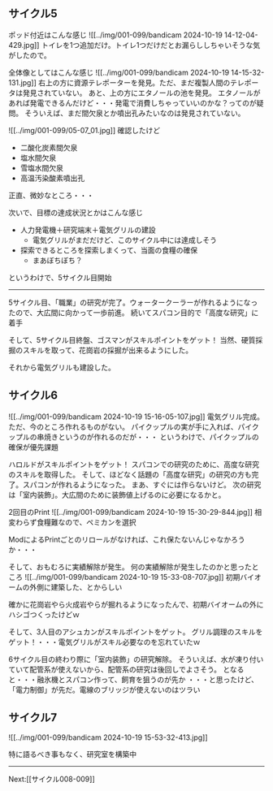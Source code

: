 ## サイクル5
ポッド付近はこんな感じ
![[../img/001-099/bandicam 2024-10-19 14-12-04-429.jpg]]
トイレを1つ追加だけ。トイレ1つだけだとお漏らししちゃいそうな気がしたので。

全体像としてはこんな感じ
![[../img/001-099/bandicam 2024-10-19 14-15-32-131.jpg]]
右上の方に資源テレポーターを発見。ただ、まだ複製人間のテレポータは発見されていない。
あと、上の方にエタノールの池を発見。
エタノールがあれば発電できるんだけど・・・発電で消費しちゃっていいのかな？ってのが疑問。
そういえば、まだ間欠泉とか噴出孔みたいなのは発見されていない。

![[../img/001-099/05-07_01.jpg]]
確認したけど
- 二酸化炭素間欠泉
- 塩水間欠泉
- 雪塩水間欠泉
- 高温汚染酸素噴出孔

正直、微妙なところ・・・

次いで、目標の達成状況とかはこんな感じ

- 人力発電機＋研究端末＋電気グリルの建設
	- 電気グリルがまだだけど、このサイクル中には達成しそう
- 探索できるところを探索しまくって、当面の食糧の確保
	- まあぼちぼち？

というわけで、5サイクル目開始

----

5サイクル目、「職業」の研究が完了。ウォータークーラーが作れるようになったので、大広間に向かって一歩前進。
続いてスパコン目的で「高度な研究」に着手

そして、5サイクル目終盤、ゴスマンがスキルポイントをゲット！
当然、硬質採掘のスキルを取って、花崗岩の採掘が出来るようにした。

それから電気グリルも建設した。

## サイクル6

![[../img/001-099/bandicam 2024-10-19 15-16-05-107.jpg]]
電気グリル完成。ただ、今のところ作れるものがない。
パイクップルの実が手に入れば、パイクップルの串焼きというのが作れるのだが・・・
というわけで、パイクップルの確保が優先課題

ハロルドがスキルポイントをゲット！
スパコンでの研究のために、高度な研究のスキルを取得した。
そして、ほどなく話題の「高度な研究」の研究の方も完了。スパコンが作れるようになった。
まあ、すぐには作らないけど。
次の研究は「室内装飾」。大広間のために装飾値上げるのに必要になるかと。

2回目のPrint
![[../img/001-099/bandicam 2024-10-19 15-30-29-844.jpg]]
相変わらず食糧難なので、ペミカンを選択

ModによるPrintごとのリロールがなければ、これ保たないんじゃなかろうか・・・

そして、おもむろに実績解除が発生。
何の実績解除が発生したのかと思ったところ
![[../img/001-099/bandicam 2024-10-19 15-33-08-707.jpg]]
初期バイオームの外側に建築した、とからしい

確かに花崗岩やら火成岩やらが掘れるようになったんで、初期バイオームの外にハシゴつくったけどｗ

そして、3人目のアシュカンがスキルポイントをゲット。
グリル調理のスキルをゲット！・・・電気グリルがスキル必要なのを忘れていたｗ

6サイクル目の終わり際に「室内装飾」の研究解除。
そういえば、水が凍り付いていて配管系が使えないから、配管系の研究は後回しでよさそう。
となると・・・融氷機とスパコン作って、飼育を狙うのが先か
・・・と思ったけど、「電力制御」が先だ。電線のブリッジが使えないのはツラい

## サイクル7

![[../img/001-099/bandicam 2024-10-19 15-53-32-413.jpg]]

特に語るべき事もなく、研究室を構築中

----
Next:[[サイクル008-009]]